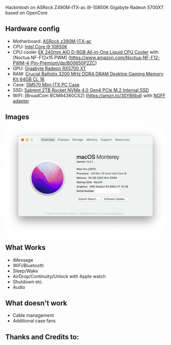 
Hackintosh on ASRock Z490M-ITX-ac i9-10850K Gigabyte Radeon 5700XT based on OpenCore

## Hardware config

* Motherboard: [ASRock z390M-ITX-ac](https://www.amazon.com/ASRock-Z490M-ITX-Supports-Processors-Motherboard/dp/B087TDGDP7)
* CPU: [Intel Core i9 10850K](https://www.amazon.com/Intel-i9-10850K-Desktop-Processor-Unlocked/dp/B08DHRG2X9)
* CPU cooler [EK 240mm AIO D-RGB All-in-One Liquid CPU Cooler](https://www.amazon.com/gp/product/B0842Z9WYG) with [Noctua NF-F12x15 PWM] (https://www.amazon.com/Noctua-NF-F12-PWM-4-Pin-Premium/dp/B00650P2ZC)
* GPU: [Gigabyte Radeon RX5700 XT](https://amzn.to/2V30710)
* RAM: [Crucial Ballistix 3200 MHz DDR4 DRAM Desktop Gaming Memory Kit 64GB CL 16](https://www.amazon.com/Crucial-Ballistix-Desktop-Gaming-BL2K32G32C16U4R/dp/B083TSJ8N4)
* Case: [SM570	Mini-ITX PC Case](https://www.sliger.com/products/cases/sm570/)
* SSD: [Sabrent 2TB Rocket NVMe 4.0 Gen4 PCIe M.2 Internal SSD](https://www.amazon.com/Sabrent-Internal-Extreme-Performance-SB-ROCKET-NVMe4-2TB/dp/B07TN1MNJ4)
* WiFI: [BroadCom BCM94360CS2] (https://amzn.to/30YB6bd) with [NGFF adapter](https://amzn.to/2YR2u8f)



## Images

![About my Mac](Images/AboutMyMac.png)


## What Works
* iMessage
* WiFi/Bluetooth
* Sleep/Wake
* AirDrop/Continuity/Unlock with Apple watch
* Shutdown etc.
* Audio 


## What doesn't work
* Cable management
* Additional case fans

## Thanks and Credits to:


